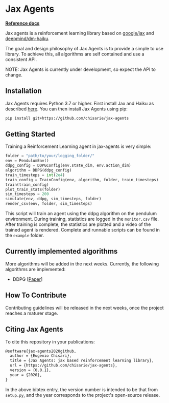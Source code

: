 # Jax Agents

[**Reference docs**](https://jax-agents.readthedocs.io/en/latest/)

Jax agents is a reinforcement learning library based on [google/jax](https://github.com/google/jax) and [deepmind/dm-haiku](https://github.com/deepmind/dm-haiku).

The goal and design philosophy of Jax Agents is to provide a simple to use library. To achieve this, all algorithms are self contained and use a consistent API.

NOTE: Jax Agents is currently under development, so expect the API to change.

## Installation

Jax Agents requires Python 3.7 or higher.
First install Jax and Haiku as described [here](https://dm-haiku.readthedocs.io/en/latest/index.html#installation).
You can then install Jax Agents using pip:

```bash
pip install git+https://github.com/chisarie/jax-agents
```

## Getting Started

Training a Reinforcement Learning agent in jax-agents is very simple:

```python
folder = "path/to/your/logging_folder/"
env = PendulumEnv()
ddpg_config = DDPGConfig(env.state_dim, env.action_dim)
algorithm = DDPG(ddpg_config)
train_timesteps = int(2e4)
train_config = TrainConfig(env, algorithm, folder, train_timesteps)
train(train_config)
plot_train_stats(folder)
sim_timesteps = 200
simulate(env, ddpg, sim_timesteps, folder)
render_csv(env, folder, sim_timesteps)
```

 This script will train an agent using the ddpg algorithm on the pendulum environment. During training, statistics are logged in the `monitor.csv` file. After training is complete, the statistics are plotted and a video
 of the trained agent is rendered. Complete and runnable scripts can be found in the `example` folder.

## Currently implemented algorithms

More algorithms will be added in the next weeks. Currently, the following algorithms are implemented:

* DDPG [[Paper](https://arxiv.org/abs/1509.02971)]

## How To Contribute

 Contributing guidelines will be released in the next weeks, once the project reaches a maturer stage.

## Citing Jax Agents

To cite this repository in your publications: 

```tex
@software{jax-agents2020github,
  author = {Eugenio Chisari},
  title = {Jax Agents: jax based reinforcement learning library},
  url = {https://github.com/chisarie/jax-agents},
  version = {0.0.1},
  year = {2020},
}
```

In the above bibtex entry, the version number is intended to be that from `setup.py`, and the year corresponds to the project's open-source release.

